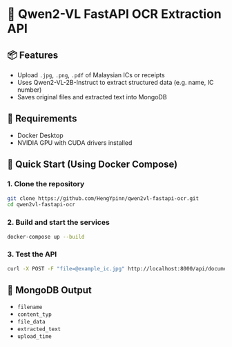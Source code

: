 # 📄 Qwen2-VL FastAPI OCR Extraction API

## 📦 Features
- Upload `.jpg`, `.png`, `.pdf` of Malaysian ICs or receipts
- Uses Qwen2-VL-2B-Instruct to extract structured data (e.g. name, IC number)
- Saves original files and extracted text into MongoDB

## 🧰 Requirements
- Docker Desktop
- NVIDIA GPU with CUDA drivers installed

## 🚀 Quick Start (Using Docker Compose)

### 1. Clone the repository

```bash
git clone https://github.com/HengYpinn/qwen2vl-fastapi-ocr.git
cd qwen2vl-fastapi-ocr
```
### 2. Build and start the services

```bash
docker-compose up --build
```

### 3. Test the API

```bash
curl -X POST -F "file=@example_ic.jpg" http://localhost:8000/api/documents
```
## 📂 MongoDB Output
- `filename`
- `content_typ`
- `file_data`
- `extracted_text`
- `upload_time`